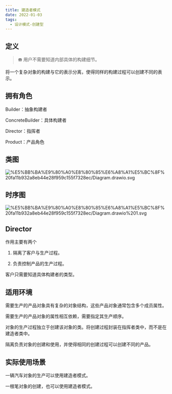 ```yaml
---
title: 建造者模式
date: 2022-01-03
tags:
  - 设计模式-创建型
---
```


## 定义

> ☎️ 用户不需要知道内部具体的构建细节。

将一个复杂对象的构建与它的表示分离，使得同样的构建过程可以创建不同的表示。

## 拥有角色

Builder：抽象构建者

ConcreteBuilder：具体构建者

Director：指挥者

Product：产品角色

## 类图

![%E5%BB%BA%E9%80%A0%E8%80%85%E6%A8%A1%E5%BC%8F%20fa11b932a8eb44e28f959c155f7328ec/Diagram.drawio.svg](https://peierlong-blog.oss-cn-hongkong.aliyuncs.com/uPic/建造者模式.drawio.svg)

## 时序图

![%E5%BB%BA%E9%80%A0%E8%80%85%E6%A8%A1%E5%BC%8F%20fa11b932a8eb44e28f959c155f7328ec/Diagram.drawio%201.svg](https://peierlong-blog.oss-cn-hongkong.aliyuncs.com/uPic/建造者模式%201.svg)

## Director

作用主要有两个

1. 隔离了客户与生产过程。

2. 负责控制产品的生产过程。

客户只需要知道具体构建者的类型。

## 适用环境

需要生产的产品对象具有复杂的对象结构，这些产品对象通常包含多个成员属性。

需要生产的产品对象的属性相互依赖，需要指定其生产顺序。

对象的生产过程独立于创建该对象的类。将创建过程封装在指挥者类中，而不是在建造者类中。

隔离负责对象的创建和使用，并使得相同的创建过程可以创建不同的产品。

## 实际使用场景

一辆汽车对象的生产可以使用建造者模式。

一根笔对象的创建，也可以使用建造者模式。
